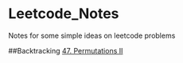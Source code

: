 # Leetcode_Notes
Notes for some simple ideas on leetcode problems  

##Backtracking
[47. Permutations II](/src/47.md)

